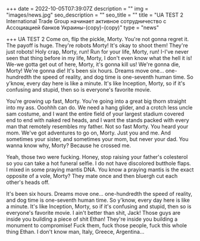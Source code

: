 +++
date = 2022-10-05T07:39:07Z
description = ""
img = "images/news.jpg"
seo_description = ""
seo_title = ""
title = "UA TEST 2 International Trade Group начинает активное сотрудничество с Ассоциацией банков Украины-(copy)-(copy)"
type = "news"

+++
UA TEST 2 Come on, flip the pickle, Morty. You're not gonna regret it. The payoff is huge. They're robots Morty! It's okay to shoot them! They're just robots! Holy crap, Morty, run! Run for your life, Morty, run! I-I've never seen that thing before in my life, Morty, I don't even know what the hell it is! We-we gotta get out of here, Morty, it's gonna kill us! We're gonna die, Morty! We're gonna die! It's been six hours. Dreams move one... one-hundredth the speed of reality, and dog time is one-seventh human time. So y'know, every day here is like a minute. It's like Inception, Morty, so if it's confusing and stupid, then so is everyone's favorite movie.

You're growing up fast, Morty. You're going into a great big thorn straight into my ass. Ooohhh can do. We need a hang glider, and a crotch less uncle sam costume, and I want the entire field of your largest stadium covered end to end with naked red heads, and I want the stands packed with every man that remotely resembles my father. Not so fast Morty. You heard your mom. We've got adventures to go on, Morty. Just you and me. And sometimes your sister, and sometimes your mom, but never your dad. You wanna know why, Morty? Because he crossed me.

Yeah, those two were fucking. Honey, stop raising your father's colesterol so you can take a hot funeral selfie. I do not have discolored butthole flaps. I mixed in some praying mantis DNA. You know a praying mantis is the exact opposite of a vole, Morty? They mate once and then bluergh cut each other's heads off.

It's been six hours. Dreams move one... one-hundredth the speed of reality, and dog time is one-seventh human time. So y'know, every day here is like a minute. It's like Inception, Morty, so if it's confusing and stupid, then so is everyone's favorite movie. I ain't better than shit, Jack! Those guys are inside you building a piece of shit Ethan! They're inside you building a monument to compromise! Fuck them, fuck those people, fuck this whole thing Ethan. I don't know man, Italy, Greece, Argentina...